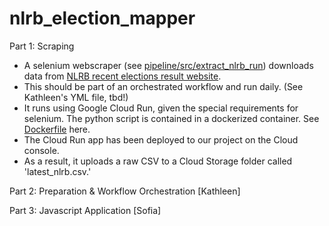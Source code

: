 # nlrb_election_mapper

Part 1: Scraping

- A selenium webscraper (see [pipeline/src/extract_nlrb_run](https://github.com/lizard12995/nlrb_election_mapper/tree/main/pipeline/src/extract_nlrb_run)) downloads data from [NLRB recent elections result website](https://www.nlrb.gov/reports/graphs-data/recent-election-results). 
- This should be part of an orchestrated workflow and run daily. (See Kathleen's YML file, tbd!)
- It runs using Google Cloud Run, given the special requirements for selenium. The python script is contained in a dockerized container. See [Dockerfile](https://github.com/lizard12995/nlrb_election_mapper/blob/main/pipeline/src/extract_nlrb_run/Dockerfile) here. 
- The Cloud Run app has been deployed to our project on the Cloud console. 
- As a result, it uploads a raw CSV to a Cloud Storage folder called 'latest_nlrb.csv.'

Part 2: Preparation & Workflow Orchestration 
[Kathleen]

Part 3: Javascript Application
[Sofia]
